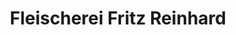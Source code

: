 ---
title: "Fleischerei Fritz Reinhard"
url: /wien/fleischerei-fritz-reinhard-braillegasse/
shop: Metzgerei
---